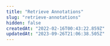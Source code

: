 ```yaml
---
title: "Retrieve Annotations"
slug: "retrieve-annotations"
hidden: false
createdAt: "2022-02-16T00:43:22.859Z"
updatedAt: "2023-09-26T21:06:38.505Z"
---
```

